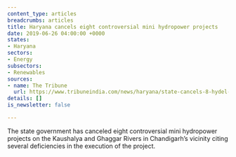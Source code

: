 ```yaml
---
content_type: articles
breadcrumbs: articles
title: Haryana cancels eight controversial mini hydropower projects
date: 2019-06-26 04:00:00 +0000
states:
- Haryana
sectors:
- Energy
subsectors:
- Renewables
sources:
- name: The Tribune
  url: https://www.tribuneindia.com/news/haryana/state-cancels-8-hydel-projects/789903.html
details: []
is_newsletter: false

---
```

The state government has canceled eight controversial mini hydropower projects on the Kaushalya and Ghaggar Rivers in Chandigarh’s vicinity citing several deficiencies in the execution of the project.
